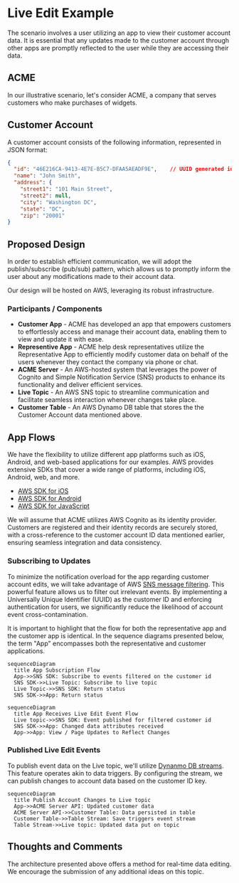 # Live Edit Example

The scenario involves a user utilizing an app to view their customer account data. It is essential that any updates made to the customer account through other apps are promptly reflected to the user while they are accessing their data.

## ACME

In our illustrative scenario, let's consider ACME, a company that serves customers who make purchases of widgets.

## Customer Account

A customer account consists of the following information, represented in JSON format:

```json
{
  "id": "46E216CA-9413-4E7E-B5C7-DFAA5AEADF9E",    // UUID generated id
  "name": "John Smith",
  "address": {
    "street1": "101 Main Street",
    "street2": null,
    "city": "Washington DC",
    "state": "DC",
    "zip": "20001"
}
```

## Proposed Design

In order to establish efficient communication, we will adopt the publish/subscribe (pub/sub) pattern, which allows us to promptly inform the user about any modifications made to their account data.

Our design will be hosted on AWS, leveraging its robust infrastructure.

### Participants / Components

* **Customer App** - ACME has developed an app that empowers customers to effortlessly access and manage their account data, enabling them to view and update it with ease.
* **Representive App** - ACME help desk representatives utilize the Representative App to efficiently modify customer data on behalf of the users whenever they contact the company via phone or chat.
* **ACME Server** - An AWS-hosted system that leverages the power of Cognito and Simple Notification Service (SNS) products to enhance its functionality and deliver efficient services.
* **Live Topic** - An AWS SNS topic to streamline communication and facilitate seamless interaction whenever changes take place.
* **Customer Table** - An AWS Dynamo DB table that stores the the Customer Account data mentioned above.

## App Flows

We have the flexibility to utilize different app platforms such as iOS, Android, and web-based applications for our examples. AWS provides extensive SDKs that cover a wide range of platforms, including iOS, Android, web, and more.

* [AWS SDK for iOS](https://github.com/aws-amplify/aws-sdk-ios)
* [AWS SDK for Android](https://github.com/aws-amplify/aws-sdk-android)
* [AWS SDK for JavaScript](https://aws.amazon.com/sdk-for-javascript/) 

 We will assume that ACME utilizes AWS Cognito as its identity provider. Customers are registered and their identity records are securely stored, with a cross-reference to the customer account ID data mentioned earlier, ensuring seamless integration and data consistency.

### Subscribing to Updates

To minimize the notification overload for the app regarding customer account edits, we will take advantage of AWS [SNS message filtering](https://docs.aws.amazon.com/sns/latest/dg/sns-message-filtering.html). This powerful feature allows us to filter out irrelevant events. By implementing a Universally Unique Identifier (UUID) as the customer ID and enforcing authentication for users, we significantly reduce the likelihood of account event cross-contamination.

It is important to highlight that the flow for both the representative app and the customer app is identical. In the sequence diagrams presented below, the term "App" encompasses both the representative and customer applications.

```mermaid
sequenceDiagram
  title App Subscription Flow
  App->>SNS SDK: Subscribe to events filtered on the customer id
  SNS SDK->>Live Topic: Subscribe to live topic
  Live Topic->>SNS SDK: Return status
  SNS SDK->>App: Return status
```

```mermaid
sequenceDiagram
  title App Receives Live Edit Event Flow
  Live topic->>SNS SDK: Event published for filtered customer id
  SNS SDK->>App: Changed data attributes received
  App->>App: View / Page Updates to Reflect Changes

```

### Published Live Edit Events

To publish event data on the Live topic, we'll utilize [Dynanmo DB streams](https://docs.aws.amazon.com/amazondynamodb/latest/developerguide/streamsmain.html). This feature operates akin to data triggers. By configuring the stream, we can publish changes to account data based on the customer ID key.

```mermaid
sequenceDiagram
  title Publish Account Changes to Live topic
  App->>ACME Server API: Updated customer data
  ACME Server API->>Customer Table: Data persisted in table
  Customer Table->>Table Stream: Save triggers event stream
  Table Stream->>Live topic: Updated data put on topic
```

## Thoughts and Comments

The architecture presented above offers a method for real-time data editing. We encourage the submission of any additional ideas on this topic.
